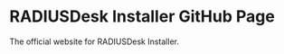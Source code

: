 RADIUSDesk Installer GitHub Page
==================================

The official website for RADIUSDesk Installer.
